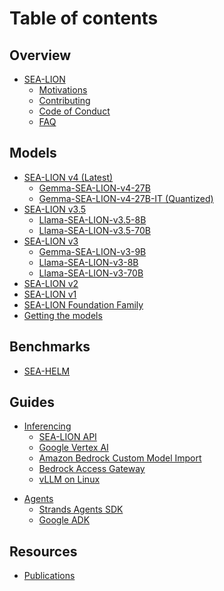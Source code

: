 # Table of contents

## Overview

* [SEA-LION](README.md)
  * [Motivations](overview/why_sea-lion.md)
  * [Contributing](overview/contributions.md)
  * [Code of Conduct](overview/code_of_conduct.md)
  * [FAQ](overview/faq.md)

## Models
* [SEA-LION v4 (Latest)](models/sea-lion-v4/sea-lion-v4.md)
  * [Gemma-SEA-LION-v4-27B](models/sea-lion-v4/gemma-sea-lion-v4-27B.md)
  * [Gemma-SEA-LION-v4-27B-IT (Quantized)](models/sea-lion-v4/gemma-sea-lion-v4-27B-IT-quantized.md)
* [SEA-LION v3.5](models/sea-lion-v3.5/sea-lion-v3.5.md)
  * [Llama-SEA-LION-v3.5-8B](models/sea-lion-v3.5/llama-sea-lion-v3.5-8B.md)
  * [Llama-SEA-LION-v3.5-70B](models/sea-lion-v3.5/llama-sea-lion-v3.5-70B.md)
* [SEA-LION v3](models/sea-lion-v3/sea-lion-v3.md)
  * [Gemma-SEA-LION-v3-9B](models/sea-lion-v3/gemma-sea-lion-v3-9B.md)
  * [Llama-SEA-LION-v3-8B](models/sea-lion-v3/llama-sea-lion-v3-8B.md)
  * [Llama-SEA-LION-v3-70B](models/sea-lion-v3/llama-sea-lion-v3-70B.md)
* [SEA-LION v2](models/sea-lion-v2/sea-lion-v2.md)
* [SEA-LION v1](models/sea-lion-v1/sea-lion-v1.md)
* [SEA-LION Foundation Family](models/sea-lion_adaptations.md)
* [Getting the models](models/download_models.md)

## Benchmarks

* [SEA-HELM](benchmarks/sea-helm.md)

<!-- Uncomment the items below as and when the content becomes available -->
## Guides

* [Inferencing](guides/inferencing/README.md)
  * [SEA-LION API](guides/inferencing/api.md)
  * [Google Vertex AI](guides/inferencing/vertex_ai.md)
  * [Amazon Bedrock Custom Model Import](guides/inferencing/amazon_bedrock.md)
  * [Bedrock Access Gateway](guides/inferencing/bedrock_access_gateway.md)
  * [vLLM on Linux](guides/inferencing/vllm_linux.md)
  <!-- * [SEA-LION on Local](guides/inferencing/local_hosting.md) -->
  <!-- * [SEA-LION on Cloud](guides/inferencing/cloud_hosting.md) -->
<!-- * [Prompting](guides/prompting/README.md)
* [Fine-tuning](guides/finetuning/README.md)
* [Example Use Cases](guides/use_cases/README.md) -->

* [Agents](guides/agents/agents.md)
  * [Strands Agents SDK](guides/agents/strands_sdk.md)
  * [Google ADK](guides/agents/google_adk.md)

## Resources

* [Publications](resources/publications.md)
